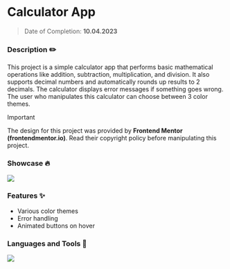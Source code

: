 # Calculator App
> Date of Completion: **10.04.2023**
### Description ✏️
This project is a simple calculator app that performs basic mathematical operations like addition, subtraction, multiplication, and division. It also supports decimal numbers and automatically rounds up results to 2 decimals. The calculator displays error messages if something goes wrong. The user who manipulates this calculator can choose between 3 color themes.
> [!IMPORTANT]
> The design for this project was provided by **Frontend Mentor (frontendmentor.io)**. Read their copyright policy before manipulating this project.
### Showcase 🔥
![](https://github.com/radoleon/projects/assets/100576972/589eee4a-ad3b-4c69-958c-be3cfead86e5)
### Features ✨
- Various color themes
- Error handling
- Animated buttons on hover
### Languages and Tools 🔧
![](https://skillicons.dev/icons?i=html,css,js)
